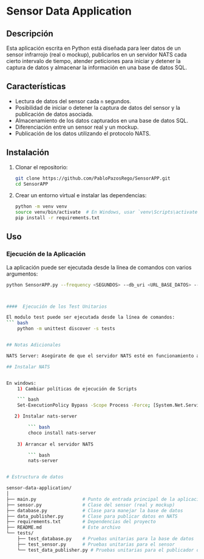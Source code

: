# Sensor Data Application

## Descripción

Esta aplicación escrita en Python está diseñada para leer datos de un sensor infrarrojo (real o mockup), publicarlos en un servidor NATS cada cierto intervalo de tiempo, atender peticiones para iniciar y detener la captura de datos y almacenar la información en una base de datos SQL.

## Características

- Lectura de datos del sensor cada `n` segundos.
- Posibilidad de iniciar o detener la captura de datos del sensor y la publicación de datos asociada.
- Almacenamiento de los datos capturados en una base de datos SQL.
- Diferenciación entre un sensor real y un mockup.
- Publicación de los datos utilizando el protocolo NATS.

## Instalación

1. Clonar el repositorio:

    ```bash
    git clone https://github.com/PabloPazosRego/SensorAPP.git
    cd SensorAPP
    ```

2. Crear un entorno virtual e instalar las dependencias:

    ```bash
    python -m venv venv
    source venv/bin/activate  # En Windows, usar `venv\Scripts\activate`
    pip install -r requirements.txt
    ```

## Uso

### Ejecución de la Aplicación

La aplicación puede ser ejecutada desde la línea de comandos con varios argumentos:

```bash
python SensorAPP.py --frequency <SEGUNDOS> --db_uri <URL_BASE_DATOS> --sensor_type <REAL/MOCKUP> --serial_port <PUERTO_SERIE_SENSOR>



####  Ejecución de los Test Unitarios

El modulo test puede ser ejecutada desde la línea de comandos:
``` bash
    python -m unittest discover -s tests


## Notas Adicionales

NATS Server: Asegúrate de que el servidor NATS esté en funcionamiento antes de ejecutar la aplicación.

## Instalar NATS


En windows: 
    1) Cambiar políticas de ejecución de Scripts

    ``` bash
    Set-ExecutionPolicy Bypass -Scope Process -Force; [System.Net.ServicePointManager]::SecurityProtocol = [System.Net.ServicePointManager]::SecurityProtocol -bor 3072; iex ((New-Object System.Net.WebClient).DownloadString('https://community.chocolatey.org/install.ps1'))

   2) Instalar nats-server

        ``` bash
        choco install nats-server
    
    3) Arrancar el servidor NATS

        ``` bash
        nats-server


# Estructura de datos

sensor-data-application/
│
├── main.py                 # Punto de entrada principal de la aplicación
├── sensor.py               # Clase del sensor (real y mockup)
├── database.py             # Clase para manejar la base de datos
├── data_publisher.py       # Clase para publicar datos en NATS
├── requirements.txt        # Dependencias del proyecto
├── README.md               # Este archivo
└── tests/
    ├── test_database.py    # Pruebas unitarias para la base de datos
    ├── test_sensor.py      # Pruebas unitarias para el sensor
    └── test_data_publisher.py # Pruebas unitarias para el publicador de datos